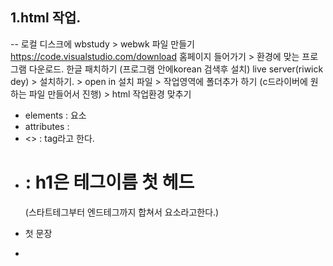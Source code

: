 ## 1.html 작업.
-- 로컬 디스크에 wbstudy > webwk 파일 만들기 
https://code.visualstudio.com/download 홈페이지 들어가기 >  환경에 맞는 프로그램 다운로드. 
한글 패치하기 (프로그램 안에korean 검색후 설치)
live server(riwick dey) > 설치하기. > open in 설치
파일 > 작업영역에 폴더추가 하기 (c드라이버에 원하는 파일 만들어서 진행) > html 작업환경 맞추기

 * elements    : 요소
 * attributes  : 
 * <> : tag라고 한다.
 * <h1> : h1은 테그이름 첫 헤드 </h1> (스타트테그부터 엔드테그까지 합쳐서 요소라고한다.)
 * <p> 첫 문장 </p>
 * 
